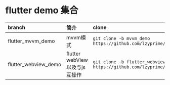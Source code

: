 # flutter demo 集合

|branch | 简介 | clone |
| :- | :- |:- |
|flutter_mvvm_demo | mvvm模式 |`git clone -b mvvm_demo https://github.com/lzyprime/flutter_demos.git`|
|flutter_webview_demo|flutter webView以及与js互操作 |`git clone -b flutter_webview_demo https://github.com/lzyprime/flutter_demos.git`|